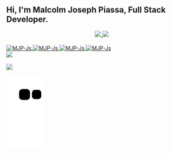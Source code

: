 ## Hi, I'm Malcolm Joseph Piassa, Full Stack Developer.
<div align="center">
  <a href="https://github.com/MalcolmJP">
  <img height="100em" src="https://github-readme-stats.vercel.app/api?username=MalcolmJP&show_icons=true&theme=tokyonight&include_all_commits=true&count_private=true"/>
  <img height="100em" src="https://github-readme-stats.vercel.app/api/top-langs/?username=MalcolmJP&layout=compact&langs_count=7&theme=tokyonight"/>
</div>
  
  
<div style="display: inline_block"><br>
 <img align="center" alt="MJP-Js" height="50" width="60" src="https://cdn.jsdelivr.net/gh/devicons/devicon/icons/html5/html5-original-wordmark.svg" />
 <img align="center" alt="MJP-Js" height="50" width="60" src="https://cdn.jsdelivr.net/gh/devicons/devicon/icons/css3/css3-original-wordmark.svg" />
 <img align="center" alt="MJP-Js" height="50" width="60" src="https://cdn.jsdelivr.net/gh/devicons/devicon/icons/javascript/javascript-original.svg" />
 <img align="center" alt="MJP-Js" height="50" width="60" src="https://cdn.jsdelivr.net/gh/devicons/devicon/icons/python/python-original.svg" />      
</div>
  
  
<div>
  <a href = "mailto:piassamalcolm@gmail.com"><img src="https://img.shields.io/badge/-Gmail-%23333?style=for-the-badge&logo=gmail&logoColor=white" target="_blank"></a>
  
  <a href="https://www.linkedin.com/in/malcolm-piassa-68aa16252/" target="_blank"><img src="https://img.shields.io/badge/LinkedIn-0077B5?style=for-the-badge&logo=linkedin&logoColor=white" target="_blank"></a> 
 
  ![Snake animation](https://github.com/rafaballerini/rafaballerini/blob/output/github-contribution-grid-snake.svg)
 </div>
